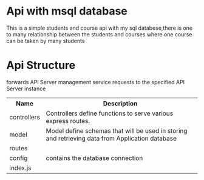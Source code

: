 <h1>Api with msql database</h1>
<p>This is a simple students and course api with my sql databese,there is one to many relationship between the students and courses where one course can be taken by many students</p>
<h1>Api Structure</h1>
<table>
  <tr>
    <th>Name</th>
    <th>Description</th>
  </tr>
  <tr>
    <td>controllers</td>
    <td>Controllers define functions to serve various express routes.</td>
  </tr>
  <tr>
    <td>model</td>
    <td>Model define schemas that will be used in storing and retrieving data from Application database</td>
  </tr>
  <tr>
    <td>routes</td>
    <tr> forwards API Server management service requests to the specified API Server instance</tr>
  </tr>
  <tr>
    <td>config</td>
    <td>contains the database connection</td>
  </tr>
  <tr>
    <td>index.js</td>
    <td></td>
  </tr>
  
</table>
